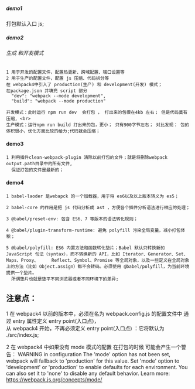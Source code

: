 


##### demo1 
  打包默认入口 js;
##### demo2 
  ###### 生成 和开发模式
    1 用于开发的配置文件，配置热更新、跨域配置、端口设置等
    2 用于生产的配置文件，配置 js 压缩、代码拆分等
    在 webpack4中引入了 production(生产) 和 development(开发) 模式；
    在package.json 并填充 script 部分
      "dev": "webpack --mode development",
      "build": "webpack --mode production"

    开发模式：此时运行 npm run dev  会打包 ， 打出来的包很在4kb 左右； 但是代码莫有压缩, <br>
    生产模式：运行npm run build 打出来的包，更小； 只有900字节左右； 对比发现： 包的体积很小，优化方面比较的给力;代码就会压缩；
#### demo3 
    1 利用插件clean-webpack-plugin 清除以前打包的文件；就是将删除webpack output.path目录中的所有文件,
      保证打包的文件是最新的；

#### demo4
    1 babel-laoder 是webapck 的一个加载器，用于将 es6以及以上版本转义为 es5；

    2 babel-core 的作用是把 js 代码分析成 ast ，方便各个插件分析语法进行相应的处理；

    3 @babel/preset-env: 包含 ES6、7 等版本的语法转化规则；

    4 @babel/plugin-transform-runtime: 避免 polyfill 污染全局变量，减小打包体积；

    5 @babel/polyfill: ES6 内置方法和函数转化垫片；Babel 默认只转换新的 JavaScript 句法（syntax），而不转换新的 API，比如 Iterator、Generator、Set、Maps、Proxy、     Reflect、Symbol、Promise 等全局对象，以及一些定义在全局对象上的方法（比如 Object.assign）都不会转码。必须使用 @babel/polyfill，为当前环境提供一个垫片。
      所谓垫片也就是垫平不同浏览器或者不同环境下的差异;


## 注意点：

  1 在 webpack4 以前的版本中，必须在名为 webpack.config.js 的配置文件中 通过 entry 属性定义 entry point(入口点)，<br>
    从 webpack4 开始，不再必须定义 entry point(入口点) ：它将默认为 ./src/index.js;

  2 在 webpack4 中如果没有 mode 模式的配置 在打包的时候 可能会产生一个警告：
    WARNING in configuration
    The 'mode' option has not been set, webpack will fallback to 'production' for this value. Set 'mode' option to 'development' or 'production' to enable defaults for each environment.
    You can also set it to 'none' to disable any default behavior. Learn more: https://webpack.js.org/concepts/mode/ 

